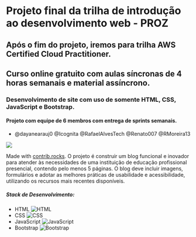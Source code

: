 ﻿# Projeto final da trilha de introdução ao desenvolvimento web - PROZ


##  Após o fim do projeto, iremos para trilha AWS Certified Cloud Practitioner.
 
## Curso online gratuito com aulas síncronas de 4 horas semanais e material assíncrono. 

### Desenvolvimento de site com uso de somente HTML, CSS, JavaScript e Bootstrap.

#### Projeto com equipe de 6 membros com entrega de sprints semanais.
- @dayanearauj0 @Icognita @RafaelAlvesTech @Renato007 @RMoreira13
<a href="https://github.com/proz-project/blog/graphs/contributors">
  <img src="https://contrib.rocks/image?repo=proz-project/blog" />
</a>

Made with [contrib.rocks](https://contrib.rocks).
O projeto é construir um blog funcional e inovador para atender às necessidades de uma instituição de educação profissional presencial, contendo pelo menos 5 páginas. O blog deve incluir imagens, formulários e adotar as melhores práticas de usabilidade e acessibilidade, utilizando os recursos mais recentes disponíveis.

##### Stack de Desenvolvimento:


 - HTML ![HTML](https://img.icons8.com/color/48/000000/html-5.png)
 - CSS ![CSS](https://img.icons8.com/color/48/000000/css3.png)
 - JavaScript ![JavaScript](https://img.icons8.com/color/48/000000/javascript.png)
 - Bootstrap ![Bootstrap](https://img.icons8.com/color/48/000000/bootstrap.png)



